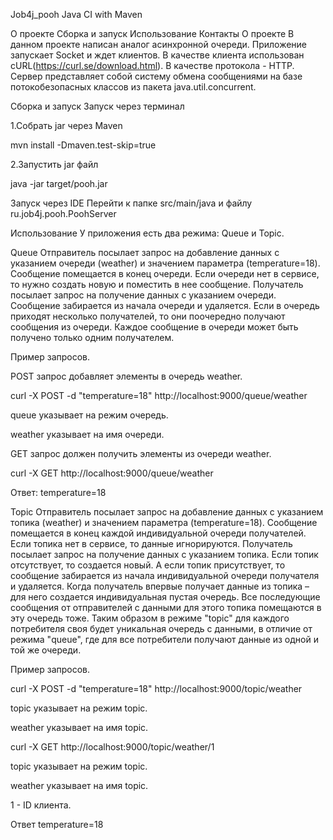 Job4j_pooh
Java CI with Maven

О проекте
Сборка и запуск
Использование
Контакты
О проекте
В данном проекте написан аналог асинхронной очереди. Приложение запускает Socket и ждет клиентов. В качестве клиента использован cURL(https://curl.se/download.html). В качестве протокола - HTTP. Сервер представляет собой систему обмена сообщениями на базе потокобезопасных классов из пакета java.util.concurrent.

Сборка и запуск
Запуск через терминал

1.Собрать jar через Maven

mvn install -Dmaven.test-skip=true

2.Запустить jar файл

java -jar target/pooh.jar

Запуск через IDE
Перейти к папке src/main/java и файлу ru.job4j.pooh.PoohServer

Использование
У приложения есть два режима: Queue и Topic.

Queue
Отправитель посылает запрос на добавление данных с указанием очереди (weather) и значением параметра (temperature=18). Сообщение помещается в конец очереди. Если очереди нет в сервисе, то нужно создать новую и поместить в нее сообщение. Получатель посылает запрос на получение данных с указанием очереди. Сообщение забирается из начала очереди и удаляется. Если в очередь приходят несколько получателей, то они поочередно получают сообщения из очереди. Каждое сообщение в очереди может быть получено только одним получателем.

Пример запросов.

POST запрос добавляет элементы в очередь weather.

curl -X POST -d "temperature=18" http://localhost:9000/queue/weather

queue указывает на режим очередь.

weather указывает на имя очереди.

GET запрос должен получить элементы из очереди weather.

curl -X GET http://localhost:9000/queue/weather

Ответ: temperature=18

Topic
Отправитель посылает запрос на добавление данных с указанием топика (weather) и значением параметра (temperature=18). Сообщение помещается в конец каждой индивидуальной очереди получателей. Если топика нет в сервисе, то данные игнорируются. Получатель посылает запрос на получение данных с указанием топика. Если топик отсутствует, то создается новый. А если топик присутствует, то сообщение забирается из начала индивидуальной очереди получателя и удаляется. Когда получатель впервые получает данные из топика – для него создается индивидуальная пустая очередь. Все последующие сообщения от отправителей с данными для этого топика помещаются в эту очередь тоже. Таким образом в режиме "topic" для каждого потребителя своя будет уникальная очередь с данными, в отличие от режима "queue", где для все потребители получают данные из одной и той же очереди.

Пример запросов.

curl -X POST -d "temperature=18" http://localhost:9000/topic/weather

topic указывает на режим topic.

weather указывает на имя topic.

curl -X GET http://localhost:9000/topic/weather/1

topic указывает на режим topic.

weather указывает на имя topic.

1 - ID клиента.

Ответ temperature=18

